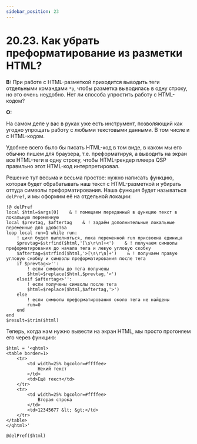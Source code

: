 ```yaml
---
sidebar_position: 23
---
```


# 20.23. Как убрать преформатирование из разметки HTML?
<!-- [:faq_20_23] -->

**В:**
При работе с HTML-разметкой приходится выводить теги отдельными командами `*p`, чтобы разметка выводилась в одну строку, но это очень неудобно. Нет ли способа упростить работу с HTML-кодом? 

**О:**

На самом деле у вас в руках уже есть инструмент, позволяющий как угодно упрощать работу с любыми текстовыми данными. В том числе и с HTML-кодом.

Удобнее всего было бы писать HTML-код в том виде, в каком мы его обычно пишем для браузера, т.е. преформатируя, а выводить на экран все HTML-теги в одну строку, чтобы HTML-рендер плеера QSP правильно этот HTML-код интерпретировал.

Решение тут весьма и весьма простое: нужно написать функцию, которая будет обрабатывать наш текст с HTML-разметкой и убирать оттуда символы преформатирования. Наша функция будет называться `delPref`, и мы оформим её на отдельной локации:

```qsp
!@ delPref
local $html=$args[0]    & ! помещаем переданный в функцию текст в локальную переменную
local $prevtag, $aftertag    & ! задаём дополнительные локальные переменные для удобства
loop local run=1 while run:
    ! цикл будет выполняться, пока переменной run присвоена единица
    $prevtag=$strfind($html,'[\s\r\n]+<')    & ! получаем символы преформатирования до начала тега и левую угловую скобку
    $aftertag=$strfind($html,'>[\s\r\n]+')    & ! получаем правую угловую скобку и символы преформатирования после тега
    if $prevtag<>'':
        ! если символы до тега получены
        $html=$replace($html,$prevtag,'<')
    elseif $aftertag<>'':
        ! если получены символы после тега
        $html=$replace($html,$aftertag,'>')
    else
        ! если символы преформатирования около тега не найдены
        run=0
    end
end
$result=$trim($html)
```

Теперь, когда нам нужно вывести на экран HTML, мы просто прогоняем его через функцию:

```qsp
$html = '<qhtml>
<table border=1>
    <tr>
        <td width=25% bgcolor=#ffffee>
            Некий текст
        </td>
        <td>Ещё текст</td>
    </tr>
    <tr>
        <td width=25% bgcolor=#ffffee>
            Вторая строка
        </td>
        <td>12345677 &lt; &gt;</td>
    </tr>
</table>
</qhtml>'

@delPref($html)
```


    